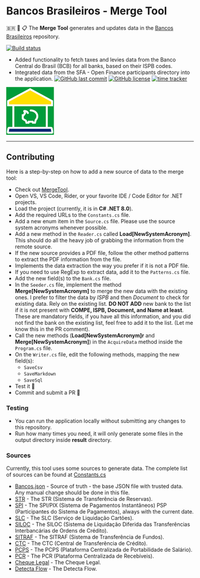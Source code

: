 # Bancos Brasileiros - Merge Tool

🇧🇷 🏦 📋 The **Merge Tool** generates and updates data in the [Bancos Brasileiros](https://github.com/guibranco/BancosBrasileiros/) repository.

[![Build status](https://ci.appveyor.com/api/projects/status/f9sx7ux82epp8bd6?svg=true)](https://ci.appveyor.com/project/guibranco/bancosbrasileiros-MergeTool)
-  Added functionality to fetch taxes and levies data from the Banco Central do Brasil (BCB) for all banks, based on their ISPB codes.
-  Integrated data from the SFA - Open Finance participants directory into the application.
[![GitHub last commit](https://img.shields.io/github/last-commit/guibranco/BancosBrasileiros-MergeTool)](https://wakatime.com/badge/github/guibranco/BancosBrasileiros-MergeTool)
[![GitHub license](https://img.shields.io/github/license/guibranco/BancosBrasileiros-MergeTool)](https://wakatime.com/badge/github/guibranco/BancosBrasileiros-MergeTool)
[![time tracker](https://wakatime.com/badge/github/guibranco/BancosBrasileiros-MergeTool.svg)](https://wakatime.com/badge/github/guibranco/BancosBrasileiros-MergeTool)

![Bancos Brasileiros logo](https://raw.githubusercontent.com/guibranco/BancosBrasileiros-MergeTool/main/logo.png)

---

## Contributing

Here is a step-by-step on how to add a new source of data to the merge tool:

-  Check out [MergeTool](https://github.com/guibranco/BancosBrasileiros-MergeTool).
-  Open VS, VS Code, Rider, or your favorite IDE / Code Editor for .NET projects.
-  Load the project (currently, it is in **C# .NET 8.0**).
-  Add the required URLs to the `Constants.cs` file.
-  Add a new enum item in the `Source.cs` file. Please use the source system acronyms whenever possible.
-  Add a new method in the `Reader.cs` called **Load\[NewSystemAcronym]**. This should do all the heavy job of grabbing the information from the remote source.
-  If the new source provides a PDF file, follow the other method patterns to extract the PDF information from the file.
-  Implements the data extraction the way you prefer if it is not a PDF file.
-  If you need to use RegExp to extract data, add it to the `Patterns.cs` file.
-  Add the new field(s) to the `Bank.cs` file.
-  In the `Seeder.cs` file, implement the method **Merge\[NewSystemAcronym]** to merge the new data with the existing ones. I prefer to filter the data by *ISPB* and then *Document* to check for existing data. Rely on the existing list. **DO NOT ADD** new bank to the list if it is not present with **COMPE, ISPB, Document, and Name at least**. These are mandatory fields, if you have all this information, and you did not find the bank on the existing list, feel free to add it to the list. (Let me know this in the PR comment).
- Call the new methods (**Load\[NewSystemAcronym]r** and **Merge\[NewSystemAcronym]**) in the `AcquireData` method inside the `Program.cs` file.
-  On the `Writer.cs` file, edit the following methods, mapping the new field(s):
   -  `SaveCsv`
   -  `SaveMarkdown`
   -  `SaveSql`
 -  Test it 🧪 
 -  Commit and submit a PR 🎉

### Testing

-  You can run the application locally without submitting any changes to this repository.
-  Run how many times you need, it will only generate some files in the output directory inside **result** directory.

### Sources

Currently, this tool uses some sources to generate data. The complete list of sources can be found at [Constants.cs](https://github.com/guibranco/BancosBrasileiros-MergeTool/blob/main/BancosBrasileiros.MergeTool/Helpers/Constants.cs)

- [Bancos.json](https://github.com/guibranco/BancosBrasileiros/blob/main/data/bancos.json) - Source of truth - the base JSON file with trusted data. Any manual change should be done in this file.
- [STR](https://www.bcb.gov.br/content/estabilidadefinanceira/str1/ParticipantesSTR.csv) - The STR (Sistema de Transferência de Reservas).
- [SPI](https://github.com/guibranco/BancosBrasileiros-MergeTool/blob/main/BancosBrasileiros.MergeTool/Helpers/Constants.cs#L45) - The SPI/PIX (Sistema de Pagamentos Instantâneos) PSP (Participantes do Sistema de Pagamentos), always with the current date.
- [SLC](https://www2.nuclea.com.br/Monitoramento/Participantes_Homologados.pdf) - The SLC (Serviço de Liquidação Cartões).
- [SILOC](https://www2.nuclea.com.br/Monitoramento/SILOC.pdf) - The SILOC (Sistema de Liquidação Diferida das Transferências Interbancárias de Ordens de Crédito).
- [SITRAF](https://www2.nuclea.com.br/Monitoramento/Rela%C3%A7%C3%A3o%20de%20Clientes%20SITRAF.pdf) - The SITRAF (Sistema de Transferência de Fundos).
- [CTC](https://www2.nuclea.com.br/SAP/Rela%C3%A7%C3%A3o%20de%20Clientes%20CTC.pdf) - The CTC (Central de Transferência de Crédito).
- [PCPS](https://www2.nuclea.com.br/SAP/Rela%C3%A7%C3%A3o%20de%20Participantes%20PCPS.pdf) - The PCPS (Plataforma Centralizada de Portabilidade de Salário).
- [PCR](https://www2.nuclea.com.br/SAP/Rela%C3%A7%C3%A3o%20de%20Clientes%20PCR.pdf) - The PCR (Plataforma Centralizada de Recebíveis).
- [Cheque Legal](https://www2.nuclea.com.br/SAP/Rela%C3%A7%C3%A3o%20de%20Participantes%20CQL.pdf) - The Cheque Legal.
- [Detecta Flow](https://www2.nuclea.com.br/SAP/Rela%C3%A7%C3%A3o%20de%20Participantes%20-%20Detecta%20Flow.pdf) - The Detecta Flow.
